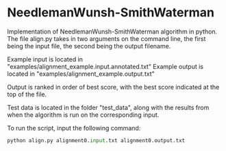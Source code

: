 # NeedlemanWunsh-SmithWaterman

Implementation of NeedlemanWunsh-SmithWaterman algorithm in python.
The file align.py takes in two arguments on the command line, the first being the input file, the second being the output filename.

Example input is located in "examples/alignment_example.input.annotated.txt"
Example output is located in "examples/alignment_example.output.txt"

Output is ranked in order of best score, with the best score indicated at the top of the file.

Test data is located in the folder "test_data", along with the results from when the algorithm is run on the corresponding input.

To run the script, input the following command:
```python
python align.py alignment0.input.txt alignment0.output.txt
```

